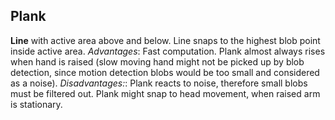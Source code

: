 ## Plank
**Line** with active area above and below. Line snaps to the highest blob point inside active area.
*Advantages*:
Fast computation. Plank almost always rises when hand is raised (slow moving hand might not be picked up by blob detection, since motion detection blobs would be too small and considered as a noise).
*Disadvantages:*:
Plank reacts to noise, therefore small blobs must be filtered out.
Plank might snap to head movement, when raised arm is stationary.
